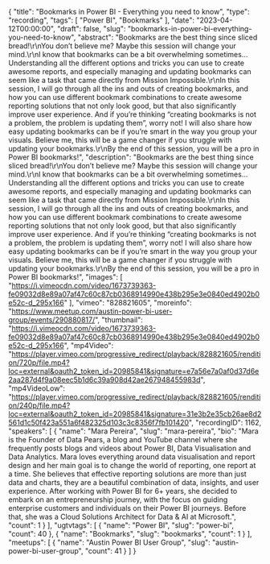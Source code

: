 {
  "title": "Bookmarks in Power BI - Everything you need to know",
  "type": "recording",
  "tags": [
    "Power BI",
    "Bookmarks"
  ],
  "date": "2023-04-12T00:00:00",
  "draft": false,
  "slug": "bookmarks-in-power-bi-everything-you-need-to-know",
  "abstract": "Bookmarks are the best thing since sliced bread!\r\nYou don’t believe me? Maybe this session will change your mind.\r\nI know that bookmarks can be a bit overwhelming sometimes… Understanding all the different options and tricks you can use to create awesome reports, and especially managing and updating bookmarks can seem like a task that came directly from Mission Impossible.\r\nIn this session, I will go through all the ins and outs of creating bookmarks, and how you can use different bookmark combinations to create awesome reporting solutions that not only look good, but that also significantly improve user experience. And if you’re thinking “creating bookmarks is not a problem, the problem is updating them”, worry not! I will also share how easy updating bookmarks can be if you’re smart in the way you group your visuals. Believe me, this will be a game changer if you struggle with updating your bookmarks.\r\nBy the end of this session, you will be a pro in Power BI bookmarks!",
  "description": "Bookmarks are the best thing since sliced bread!\r\nYou don’t believe me? Maybe this session will change your mind.\r\nI know that bookmarks can be a bit overwhelming sometimes… Understanding all the different options and tricks you can use to create awesome reports, and especially managing and updating bookmarks can seem like a task that came directly from Mission Impossible.\r\nIn this session, I will go through all the ins and outs of creating bookmarks, and how you can use different bookmark combinations to create awesome reporting solutions that not only look good, but that also significantly improve user experience. And if you’re thinking “creating bookmarks is not a problem, the problem is updating them”, worry not! I will also share how easy updating bookmarks can be if you’re smart in the way you group your visuals. Believe me, this will be a game changer if you struggle with updating your bookmarks.\r\nBy the end of this session, you will be a pro in Power BI bookmarks!",
  "images": [
    "https://i.vimeocdn.com/video/1673739363-fe09032d8e89a07af47c60c87cb0368914990e438b295e3e0840ed4902b0e52c-d_295x166"
  ],
  "vimeo": "828821605",
  "moreinfo": "https://www.meetup.com/austin-power-bi-user-group/events/290880817/",
  "thumbnail": "https://i.vimeocdn.com/video/1673739363-fe09032d8e89a07af47c60c87cb0368914990e438b295e3e0840ed4902b0e52c-d_295x166",
  "mp4Video": "https://player.vimeo.com/progressive_redirect/playback/828821605/rendition/720p/file.mp4?loc=external&oauth2_token_id=20985841&signature=e7a56e7a0af0d37d6e2aa287d4f9a08eec5b1d6c39a908d42ae267948455983d",
  "mp4VideoLow": "https://player.vimeo.com/progressive_redirect/playback/828821605/rendition/240p/file.mp4?loc=external&oauth2_token_id=20985841&signature=31e3b2e35cb26ae8d2561d1c50f423a551a6f482325d103c3c8356f7fb101420",
  "recordingID": 1162,
  "speakers": [
    {
      "name": "Mara Pereira",
      "slug": "mara-pereira",
      "bio": "Mara is the Founder of Data Pears, a blog and YouTube channel where she frequently posts blogs and videos about Power BI, Data Visualisation and Data Analytics. Mara loves everything around data visualisation and report design and her main goal is to change the world of reporting, one report at a time. She believes that effective reporting solutions are more than just data and charts, they are a beautiful combination of data, insights, and user experience. After working with Power BI for 6+ years, she decided to embark on an entrepreneurship journey, with the focus on guiding enterprise customers and individuals on their Power BI journeys. Before that, she was a Cloud Solutions Architect for Data & AI at Microsoft.",
      "count": 1
    }
  ],
  "ugtvtags": [
    {
      "name": "Power BI",
      "slug": "power-bi",
      "count": 40
    },
    {
      "name": "Bookmarks",
      "slug": "bookmarks",
      "count": 1
    }
  ],
  "meetups": [
    {
      "name": "Austin Power BI User Group",
      "slug": "austin-power-bi-user-group",
      "count": 41
    }
  ]
}